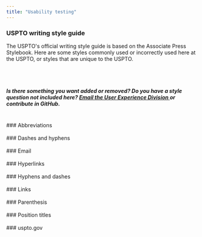 ```yaml
---
title: "Usability testing"
---
```


<div class="pl-pattern">

<h3>USPTO writing style guide</h3>

The USPTO's official writing style guide is based on the Associate Press Stylebook. Here are some styles commonly used or incorrectly used here at the USPTO, or styles that are unique to the USPTO.

<br><br>
</div>

<div class="pl-pattern">
<h5 class="text-muted normal">Is there something you want added or removed? Do you have a style question not included here? <a href="mailto:contactUXD@uspto.gov"> Email the User Experience Division </a> or contribute in GitHub.</h5>
</div>

<div class="pl-pattern">
<br>
### Abbreviations
<br>
</div>

<div class="pl-pattern">
<br>
### Dashes and hyphens
<br>
</div>

<div class="pl-pattern">
<br>
### Email
<br>
</div>

<div class="pl-pattern">
<br>
### Hyperlinks
<br>
</div>

<div class="pl-pattern">
<br>
### Hyphens and dashes
<br>
</div>

<div class="pl-pattern">
<br>
### Links
<br>
</div>

<div class="pl-pattern">
<br>
### Parenthesis
<br>
</div>

<div class="pl-pattern">
<br>
### Position titles
<br>
</div>

<div class="pl-pattern">
<br>
### uspto.gov
<br>
</div>
